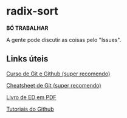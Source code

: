 # radix-sort
**BÓ TRABALHAR**

A gente pode discutir as coisas pelo "Issues".

## Links úteis
[Curso de Git e Github (super recomendo)](https://www.udemy.com/git-e-github-para-iniciantes/)

[Cheatsheet de Git (super recomendo)](https://rogerdudler.github.io/git-guide/)

[Livro de ED em PDF](https://felpes.duckdns.org/s/YjfSjZj5JpQaEss)

[Tutoriais do Github](https://try.github.io/)